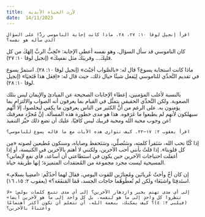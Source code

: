 ```yaml
---
title:  لأرث الحياة الأبدية
date:  14/11/2023
---
```


`اقرأ إنجيل لوقا ١٠: ٢٧، ٢٨. ماذا كانت إجابة الناموسي ردًّا على السؤال الذي سأله هو نفسه؟`

كان الناموسي قد سأل السؤال، وهو نفسه أعطى الإجابة: «تُحِبُّ الربَّ إلهَكَ من كل قلبِكَ... وقريبَكَ مثل نفسِكَ» (إنجيل لوقا ١٠: ٢٧).

ماذا كانت استجابة يسوع؟ قال له: «بالصَّواب أجَبْتَ» (إنجيل لوقا ١٠: ٢٨). استمرَّ يسوع في تقديم التَّحدِّي للناموسي لِيَفعل شيئًا حيال ذلك، حيث قال له: «اِفعَل هذا فَتَحيَا» (إنجيل لوقا ١٠: ٢٨).

بالنسبة لأغلب المؤمنين، إعطاء الإجابات الصحيحة عن المبادئ والإيمان ليس بتلك الصعوبة. ولكن التَّحدِّي الحقيقي يتمثَّل في القيام بما يعرفون أنه الصواب والالتزام بما يؤمنون به. على الرغم من أنَّ الكثير من الناس يعرفون ما يكفي ليخلصوا، إلا أنَّهم سيهلكون لأنهم لم يطيعوا ما عَرَفوه. هذا هو مدى خطورة هذه المسألة. إنَّ مُجرَّد معرفتك عن وجوب محبة الله ومحبة قريبك ليس كافيًا، عليك أن تضع ذلك حيِّز التنفيذ!

`اقرأ يعقوب ٢: ١٧–٢٢. كيف تتوازى هذه الآيات مع ما قاله يسوع للناموسي؟`

إذا كُنَّا نحب الله، سَنَقرأ كلمته، وسَنُصلِّي، وسَنَحفظ وصاياه، وسنكون مُطيعين لصوته «مِن كل قلوبنا». إذا قلتُ بأنني أحب الآخرين، ولكنني لا أهتم بالآخرين في الكنيسة، أو إذا أغفلت احتياجات الآخرين حين يكون في استطاعتي أن أساعد، فأي نفع لإيماني؟ المسيحية ليست مجرد مجموعة من المُعتقدات المتميزة؛ إنها طريقة حياة.

«إن كان أخٌ وأختٌ عُريانَين ومُعتازَين للقوت اليومي، فقالَ لهما أحدُكُم: ‹امضِيا بسلام، استَدفِئا واشبَعَا› ولكن لم تُعطُوهُما حاجات الجسد، فَمَا المَنفَعَة؟» (يعقوب ٢: ١٥، ١٦).

`إلى أي مدى تهتم بخير وازدهار الآخرين؟ إلى أي مدى تتبع كلمات بولس: «لا تنظروا كل واحدٍ إلى ما هو لنفسه، بل كل واحد إلى ما هو لآخرين أيضا» (فيلبي ٢: ٤)؟ كيف يمكنك، بنعمة الله، أن تتعلم أن تكون أكثر اهتمامًا واعتناءً بالآخرين؟`